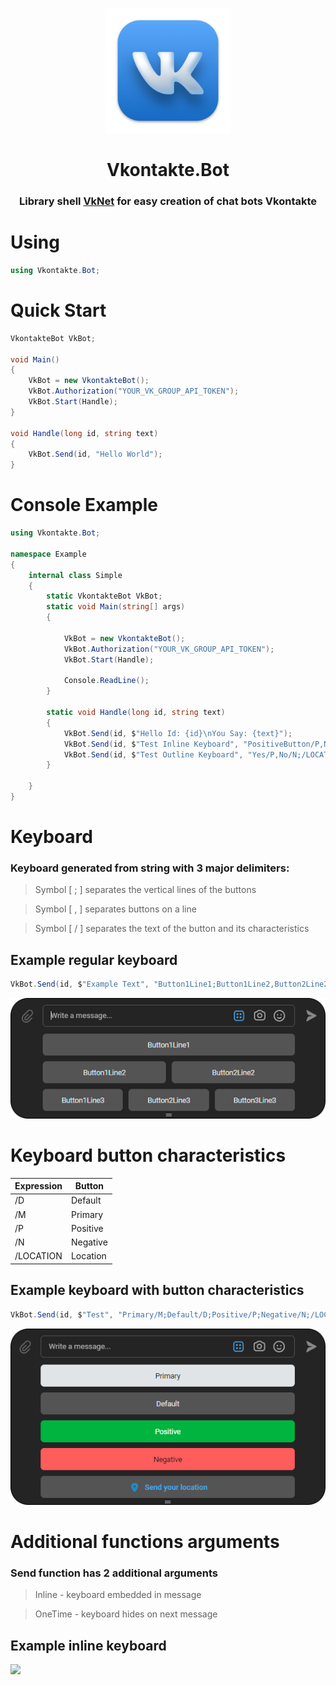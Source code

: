<p align="center"><img  width="200" src="https://github.com/yakcom/Vkontakte.Bot/blob/master/.github/Vk.png"/></p>
<h1 align="center">Vkontakte.Bot</h1>
<h3 align="center">Library shell <a href="https://github.com/vknet/vk" target="_blank">VkNet</a> for easy creation of chat bots Vkontakte</h3>

# Using
```c#
using Vkontakte.Bot;
```
# Quick Start
```c#
VkontakteBot VkBot;

void Main()
{
    VkBot = new VkontakteBot();
    VkBot.Authorization("YOUR_VK_GROUP_API_TOKEN");
    VkBot.Start(Handle);
}

void Handle(long id, string text)
{
    VkBot.Send(id, "Hello World");
}
```
# Console Example
```C#
using Vkontakte.Bot;

namespace Example
{
    internal class Simple
    {
        static VkontakteBot VkBot;
        static void Main(string[] args)
        {

            VkBot = new VkontakteBot();
            VkBot.Authorization("YOUR_VK_GROUP_API_TOKEN");
            VkBot.Start(Handle);

            Console.ReadLine();
        }

        static void Handle(long id, string text)
        {
            VkBot.Send(id, $"Hello Id: {id}\nYou Say: {text}");
            VkBot.Send(id, $"Test Inline Keyboard", "PositiveButton/P,NegativeButton/N;DefaultButton/D,PrimaryButton/M", true);
            VkBot.Send(id, $"Test Outline Keyboard", "Yes/P,No/N;/LOCATION");
        }

    }
}
```
# Keyboard
### Keyboard generated from string with 3 major delimiters:
> Symbol [ ; ] separates the vertical lines of the buttons

> Symbol [ , ] separates buttons on a line

> Symbol [ / ] separates the text of the button and its characteristics

## Example regular keyboard
```c#
VkBot.Send(id, $"Example Text", "Button1Line1;Button1Line2,Button2Line2;Button1Line3,Button2Line3,Button3Line3");
```
<img src="https://github.com/yakcom/Vkontakte.Bot/blob/master/.github/Buttons.png"/>

# Keyboard button characteristics

| Expression |  Button  |
| ---------- | -------- |
|     /D     | Default  |
|     /M     | Primary  |
|     /P     | Positive |
|     /N     | Negative |
|  /LOCATION | Location |

## Example keyboard with button characteristics
```c#
VkBot.Send(id, $"Test", "Primary/M;Default/D;Positive/P;Negative/N;/LOCATION");
```
<img src="https://github.com/yakcom/Vkontakte.Bot/blob/master/.github/Buttons2.png"/>

# Additional functions arguments
### Send function has 2 additional arguments
> Inline - keyboard embedded in message

> OneTime - keyboard hides on next message

## Example inline keyboard
<img src="https://github.com/yakcom/Vkontakte.Bot/blob/master/.github/ButtonsIline.png"/>
